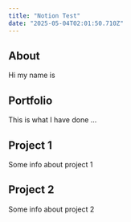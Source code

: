 ```yaml
---
title: "Notion Test"
date: "2025-05-04T02:01:50.710Z"
---
```



## About

Hi my name is


## Portfolio

This is what I have done …


## Project 1

Some info about project 1


## Project 2

Some info about project 2


